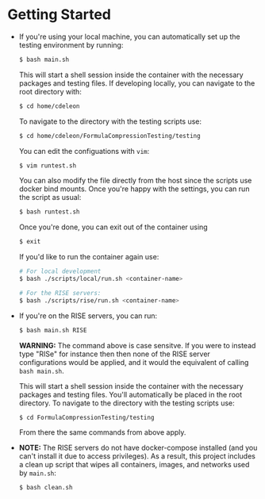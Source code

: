 # Getting Started

- If you're using your local machine, you can automatically set up the testing environment by running:
	```sh
	$ bash main.sh
	```
	This will start a shell session inside the container with the necessary packages and testing files. If developing locally, you can navigate to the root directory with:
	```sh
	$ cd home/cdeleon
	```
	To navigate to the directory with the testing scripts use:
	```sh
	$ cd home/cdeleon/FormulaCompressionTesting/testing
	```
	You can edit the configuations with `vim`:
	```sh
	$ vim runtest.sh
	```
	You can also modify the file directly from the host since the scripts use docker bind mounts. Once you're happy with the settings, you can run the script as usual:
	```sh
	$ bash runtest.sh
	```
	Once you're done, you can exit out of the container using
	```sh
	$ exit
	```
	If you'd like to run the container again use:
	```sh
	# For local development
	$ bash ./scripts/local/run.sh <container-name>

	# For the RISE servers:
	$ bash ./scripts/rise/run.sh <container-name>
	```

- If you're on the RISE servers, you can run:
	```sh
	$ bash main.sh RISE
	```
	**WARNING:** The command above is case sensitve. If you were to instead type "RISe" for instance then then none of the RISE server configurations would be applied, and it would the equivalent of calling `bash main.sh`.

	This will start a shell session inside the container with the necessary packages and testing files. You'll automatically be placed in the root directory. To navigate to the directory with the testing scripts use:
	```sh
	$ cd FormulaCompressionTesting/testing
	```
	From there the same commands from above apply.

- **NOTE:** The RISE servers do not have docker-compose installed (and you can't install it due to access privileges). As a result, this project includes a clean up script that wipes all containers, images, and networks used by `main.sh`:
	```sh
	$ bash clean.sh
	```

